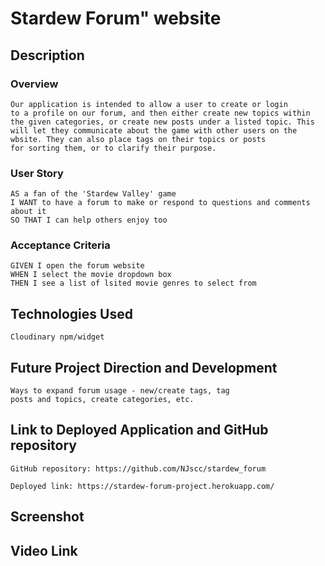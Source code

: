 # Stardew Forum" website

## Description 

 ### Overview  

    Our application is intended to allow a user to create or login
    to a profile on our forum, and then either create new topics within
    the given categories, or create new posts under a listed topic. This 
    will let they communicate about the game with other users on the 
    wbsite. They can also place tags on their topics or posts 
    for sorting them, or to clarify their purpose. 

### User Story 

    AS a fan of the 'Stardew Valley' game
    I WANT to have a forum to make or respond to questions and comments about it
    SO THAT I can help others enjoy too

### Acceptance Criteria 

    GIVEN I open the forum website
    WHEN I select the movie dropdown box
    THEN I see a list of lsited movie genres to select from
    

## Technologies Used 

    Cloudinary npm/widget

## Future Project Direction and Development

    Ways to expand forum usage - new/create tags, tag
    posts and topics, create categories, etc.

## Link to Deployed Application and GitHub repository

    GitHub repository: https://github.com/NJscc/stardew_forum

    Deployed link: https://stardew-forum-project.herokuapp.com/
    
 ## Screenshot  

 ## Video Link

